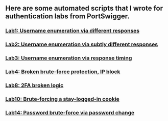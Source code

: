 ## Here are some automated scripts that I wrote for authentication labs from PortSwigger.
### [Lab1: Username enumeration via different responses](https://github.com/Sec0gh/python-scripts/blob/main/Authentication%20scripts/Lab1_username%26password_auth.py)

### [Lab2: Username enumeration via subtly different responses](https://github.com/Sec0gh/python-scripts/blob/main/Authentication%20scripts/Lab2_username%26password_auth.py)

### [Lab3: Username enumeration via response timing](https://github.com/Sec0gh/python-scripts/blob/main/Authentication%20scripts/Lab3_ResponseTiming.py)

### [Lab4: Broken brute-force protection, IP block](https://github.com/Sec0gh/python-scripts/blob/main/Authentication%20scripts/Lab4_BypassBlockingIP.py)

### [Lab8: 2FA broken logic](https://github.com/Sec0gh/python-scripts/blob/main/Authentication%20scripts/Lab8_2FABrokenLogic.py)

### [Lab10: Brute-forcing a stay-logged-in cookie](https://github.com/Sec0gh/python-scripts/blob/main/Authentication%20scripts/Lab10_BruteForcingCookie.py)

### [Lab14: Password brute-force via password change](https://github.com/Sec0gh/python-scripts/blob/main/Authentication%20scripts/Lab14_BruteForcer.py)
